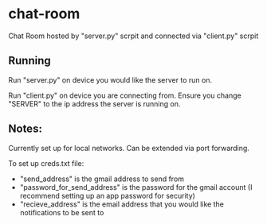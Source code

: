 # chat-room
Chat Room hosted by "server.py" scrpit and connected via "client.py" scrpit

## Running
Run "server.py" on device you would like the server to run on.

Run "client.py" on device you are connecting from. Ensure you change "SERVER" to the ip address the server is running on.

## Notes:
Currently set up for local networks. Can be extended via port forwarding.

To set up creds.txt file:
* "send_address" is the gmail address to send from
* "password_for_send_address" is the password for the gmail account (I recommend setting up an app password for security)
* "recieve_address" is the email address that you would like the notifications to be sent to
